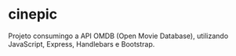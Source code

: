 # cinepic

Projeto consumingo a API OMDB (Open Movie Database), utilizando JavaScript, Express, Handlebars e Bootstrap.
